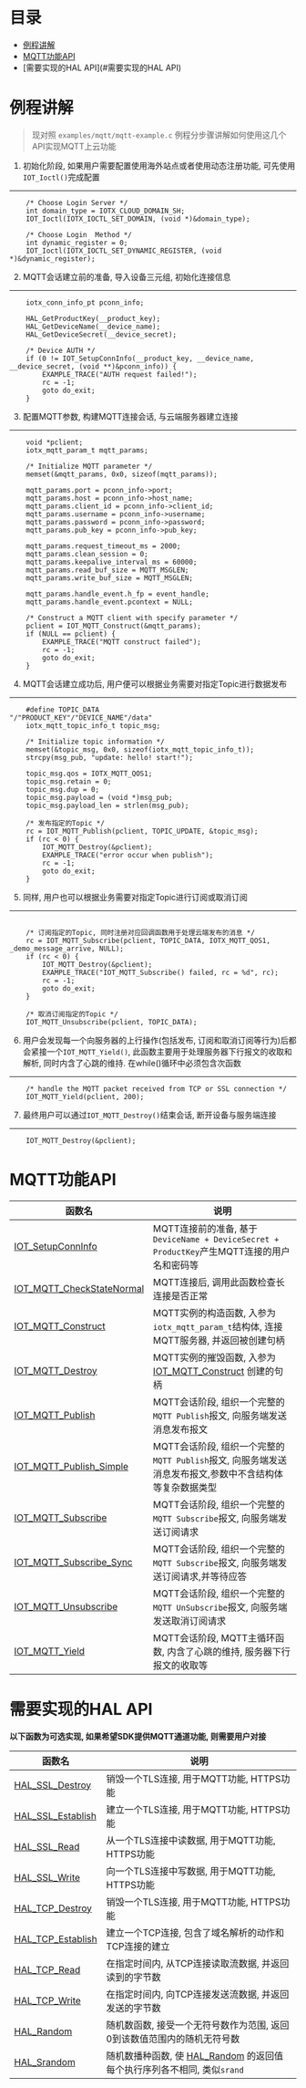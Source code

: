 # <a name="目录">目录</a>

+ [例程讲解](#例程讲解)
+ [MQTT功能API](#MQTT功能API)
+ [需要实现的HAL API](#需要实现的HAL API)


# <a name="例程讲解">例程讲解</a>

> 现对照 `examples/mqtt/mqtt-example.c` 例程分步骤讲解如何使用这几个API实现MQTT上云功能

1. 初始化阶段, 如果用户需要配置使用海外站点或者使用动态注册功能, 可先使用`IOT_Ioctl()`完成配置
---
```
    /* Choose Login Server */
    int domain_type = IOTX_CLOUD_DOMAIN_SH;
    IOT_Ioctl(IOTX_IOCTL_SET_DOMAIN, (void *)&domain_type);

    /* Choose Login  Method */
    int dynamic_register = 0;
    IOT_Ioctl(IOTX_IOCTL_SET_DYNAMIC_REGISTER, (void *)&dynamic_register);
```

2. MQTT会话建立前的准备, 导入设备三元组, 初始化连接信息
---
```
    iotx_conn_info_pt pconn_info;

    HAL_GetProductKey(__product_key);
    HAL_GetDeviceName(__device_name);
    HAL_GetDeviceSecret(__device_secret);

    /* Device AUTH */
    if (0 != IOT_SetupConnInfo(__product_key, __device_name, __device_secret, (void **)&pconn_info)) {
        EXAMPLE_TRACE("AUTH request failed!");
        rc = -1;
        goto do_exit;
    }
```
3. 配置MQTT参数, 构建MQTT连接会话, 与云端服务器建立连接
---
```
    void *pclient;
    iotx_mqtt_param_t mqtt_params;

    /* Initialize MQTT parameter */
    memset(&mqtt_params, 0x0, sizeof(mqtt_params));

    mqtt_params.port = pconn_info->port;
    mqtt_params.host = pconn_info->host_name;
    mqtt_params.client_id = pconn_info->client_id;
    mqtt_params.username = pconn_info->username;
    mqtt_params.password = pconn_info->password;
    mqtt_params.pub_key = pconn_info->pub_key;

    mqtt_params.request_timeout_ms = 2000;
    mqtt_params.clean_session = 0;
    mqtt_params.keepalive_interval_ms = 60000;
    mqtt_params.read_buf_size = MQTT_MSGLEN;
    mqtt_params.write_buf_size = MQTT_MSGLEN;

    mqtt_params.handle_event.h_fp = event_handle;
    mqtt_params.handle_event.pcontext = NULL;

    /* Construct a MQTT client with specify parameter */
    pclient = IOT_MQTT_Construct(&mqtt_params);
    if (NULL == pclient) {
        EXAMPLE_TRACE("MQTT construct failed");
        rc = -1;
        goto do_exit;
    }
```

4. MQTT会话建立成功后, 用户便可以根据业务需要对指定Topic进行数据发布
---

```
    #define TOPIC_DATA              "/"PRODUCT_KEY"/"DEVICE_NAME"/data"
    iotx_mqtt_topic_info_t topic_msg;

    /* Initialize topic information */
    memset(&topic_msg, 0x0, sizeof(iotx_mqtt_topic_info_t));
    strcpy(msg_pub, "update: hello! start!");

    topic_msg.qos = IOTX_MQTT_QOS1;
    topic_msg.retain = 0;
    topic_msg.dup = 0;
    topic_msg.payload = (void *)msg_pub;
    topic_msg.payload_len = strlen(msg_pub);

    /* 发布指定的Topic */
    rc = IOT_MQTT_Publish(pclient, TOPIC_UPDATE, &topic_msg);
    if (rc < 0) {
        IOT_MQTT_Destroy(&pclient);
        EXAMPLE_TRACE("error occur when publish");
        rc = -1;
        goto do_exit;
    }

```

5. 同样, 用户也可以根据业务需要对指定Topic进行订阅或取消订阅
---

```

    /* 订阅指定的Topic, 同时注册对应回调函数用于处理云端发布的消息 */
    rc = IOT_MQTT_Subscribe(pclient, TOPIC_DATA, IOTX_MQTT_QOS1, _demo_message_arrive, NULL);
    if (rc < 0) {
        IOT_MQTT_Destroy(&pclient);
        EXAMPLE_TRACE("IOT_MQTT_Subscribe() failed, rc = %d", rc);
        rc = -1;
        goto do_exit;
    }

    /* 取消订阅指定的Topic */
    IOT_MQTT_Unsubscribe(pclient, TOPIC_DATA);
```

6. 用户会发现每一个向服务器的上行操作(包括发布, 订阅和取消订阅等行为)后都会紧接一个`IOT_MQTT_Yield()`, 此函数主要用于处理服务器下行报文的收取和解析, 同时内含了心跳的维持. 在while()循环中必须包含次函数
---
```
    /* handle the MQTT packet received from TCP or SSL connection */
    IOT_MQTT_Yield(pclient, 200);
```

7. 最终用户可以通过`IOT_MQTT_Destroy()`结束会话, 断开设备与服务端连接
---
```
    IOT_MQTT_Destroy(&pclient);
```

# <a name="MQTT功能API">MQTT功能API</a>

| 函数名                                                                                                                                                      | 说明
|-------------------------------------------------------------------------------------------------------------------------------------------------------------|---------------------------------------------------------------------------------------------------------------------------------------------
| [IOT_SetupConnInfo](http://code.aliyun.com/edward.yangx/public-docs/wikis/user-guide/linkkit/Prog_Guide/API/MQTT_Provides#IOT_SetupConnInfo)                    | MQTT连接前的准备, 基于`DeviceName + DeviceSecret + ProductKey`产生MQTT连接的用户名和密码等
| [IOT_MQTT_CheckStateNormal](http://code.aliyun.com/edward.yangx/public-docs/wikis/user-guide/linkkit/Prog_Guide/API/MQTT_Provides#IOT_MQTT_CheckStateNormal)    | MQTT连接后, 调用此函数检查长连接是否正常
| [IOT_MQTT_Construct](http://code.aliyun.com/edward.yangx/public-docs/wikis/user-guide/linkkit/Prog_Guide/API/MQTT_Provides#IOT_MQTT_Construct)                  | MQTT实例的构造函数, 入参为`iotx_mqtt_param_t`结构体, 连接MQTT服务器, 并返回被创建句柄
| [IOT_MQTT_Destroy](http://code.aliyun.com/edward.yangx/public-docs/wikis/user-guide/linkkit/Prog_Guide/API/MQTT_Provides#IOT_MQTT_Destroy)                      | MQTT实例的摧毁函数, 入参为 [IOT_MQTT_Construct](http://code.aliyun.com/edward.yangx/public-docs/wikis/user-guide/linkkit/Prog_Guide/API/MQTT_Provides#IOT_MQTT_Construct) 创建的句柄
| [IOT_MQTT_Publish](http://code.aliyun.com/edward.yangx/public-docs/wikis/user-guide/linkkit/Prog_Guide/API/MQTT_Provides#IOT_MQTT_Publish)                      | MQTT会话阶段, 组织一个完整的`MQTT Publish`报文, 向服务端发送消息发布报文
| [IOT_MQTT_Publish_Simple](http://code.aliyun.com/edward.yangx/public-docs/wikis/user-guide/linkkit/Prog_Guide/API/MQTT_Provides#IOT_MQTT_Publish_Simple)        | MQTT会话阶段, 组织一个完整的`MQTT Publish`报文, 向服务端发送消息发布报文,参数中不含结构体等复杂数据类型
| [IOT_MQTT_Subscribe](http://code.aliyun.com/edward.yangx/public-docs/wikis/user-guide/linkkit/Prog_Guide/API/MQTT_Provides#IOT_MQTT_Subscribe)                  | MQTT会话阶段, 组织一个完整的`MQTT Subscribe`报文, 向服务端发送订阅请求
| [IOT_MQTT_Subscribe_Sync](http://code.aliyun.com/edward.yangx/public-docs/wikis/user-guide/linkkit/Prog_Guide/API/MQTT_Provides#IOT_MQTT_Subscribe_Sync)        | MQTT会话阶段, 组织一个完整的`MQTT Subscribe`报文, 向服务端发送订阅请求,并等待应答
| [IOT_MQTT_Unsubscribe](http://code.aliyun.com/edward.yangx/public-docs/wikis/user-guide/linkkit/Prog_Guide/API/MQTT_Provides#IOT_MQTT_Unsubscribe)              | MQTT会话阶段, 组织一个完整的`MQTT UnSubscribe`报文, 向服务端发送取消订阅请求
| [IOT_MQTT_Yield](http://code.aliyun.com/edward.yangx/public-docs/wikis/user-guide/linkkit/Prog_Guide/API/MQTT_Provides#IOT_MQTT_Yield)                          | MQTT会话阶段, MQTT主循环函数, 内含了心跳的维持, 服务器下行报文的收取等



# <a name="需要实现的HAL API">需要实现的HAL API</a>
**以下函数为可选实现, 如果希望SDK提供MQTT通道功能, 则需要用户对接**

| 函数名                                                                                                                                      | 说明
|---------------------------------------------------------------------------------------------------------------------------------------------|-------------------------------------------------------------------------------------------------------------------------------------------------------------
| [HAL_SSL_Destroy](http://code.aliyun.com/edward.yangx/public-docs/wikis/user-guide/linkkit/Prog_Guide/HAL/MQTT_Requires#HAL_SSL_Destroy)        | 销毁一个TLS连接, 用于MQTT功能, HTTPS功能
| [HAL_SSL_Establish](http://code.aliyun.com/edward.yangx/public-docs/wikis/user-guide/linkkit/Prog_Guide/HAL/MQTT_Requires#HAL_SSL_Establish)    | 建立一个TLS连接, 用于MQTT功能, HTTPS功能
| [HAL_SSL_Read](http://code.aliyun.com/edward.yangx/public-docs/wikis/user-guide/linkkit/Prog_Guide/HAL/MQTT_Requires#HAL_SSL_Read)              | 从一个TLS连接中读数据, 用于MQTT功能, HTTPS功能
| [HAL_SSL_Write](http://code.aliyun.com/edward.yangx/public-docs/wikis/user-guide/linkkit/Prog_Guide/HAL/MQTT_Requires#HAL_SSL_Write)            | 向一个TLS连接中写数据, 用于MQTT功能, HTTPS功能
| [HAL_TCP_Destroy](http://code.aliyun.com/edward.yangx/public-docs/wikis/user-guide/linkkit/Prog_Guide/HAL/MQTT_Requires#HAL_TCP_Destroy)        | 销毁一个TLS连接, 用于MQTT功能, HTTPS功能
| [HAL_TCP_Establish](http://code.aliyun.com/edward.yangx/public-docs/wikis/user-guide/linkkit/Prog_Guide/HAL/MQTT_Requires#HAL_TCP_Establish)    | 建立一个TCP连接, 包含了域名解析的动作和TCP连接的建立
| [HAL_TCP_Read](http://code.aliyun.com/edward.yangx/public-docs/wikis/user-guide/linkkit/Prog_Guide/HAL/MQTT_Requires#HAL_TCP_Read)              | 在指定时间内, 从TCP连接读取流数据, 并返回读到的字节数
| [HAL_TCP_Write](http://code.aliyun.com/edward.yangx/public-docs/wikis/user-guide/linkkit/Prog_Guide/HAL/MQTT_Requires#HAL_TCP_Write)            | 在指定时间内, 向TCP连接发送流数据, 并返回发送的字节数
| [HAL_Random](http://code.aliyun.com/edward.yangx/public-docs/wikis/user-guide/linkkit/Prog_Guide/HAL/MQTT_Requires#HAL_Random)                  | 随机数函数, 接受一个无符号数作为范围, 返回0到该数值范围内的随机无符号数
| [HAL_Srandom](http://code.aliyun.com/edward.yangx/public-docs/wikis/user-guide/linkkit/Prog_Guide/HAL/MQTT_Requires#HAL_Srandom)                | 随机数播种函数, 使 [HAL_Random](http://code.aliyun.com/edward.yangx/public-docs/wikis/user-guide/linkkit/Prog_Guide/HAL/MQTT_Requires#HAL_Random) 的返回值每个执行序列各不相同, 类似`srand`

